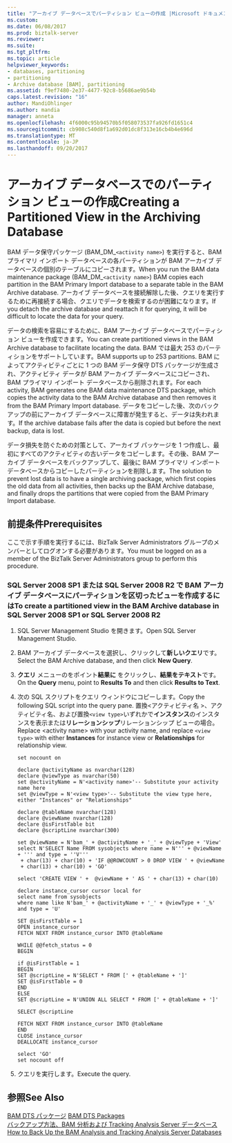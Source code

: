 ```yaml
---
title: "アーカイブ データベースでパーティション ビューの作成 |Microsoft ドキュメント"
ms.custom: 
ms.date: 06/08/2017
ms.prod: biztalk-server
ms.reviewer: 
ms.suite: 
ms.tgt_pltfrm: 
ms.topic: article
helpviewer_keywords:
- databases, partitioning
- partitioning
- Archive database [BAM], partitioning
ms.assetid: f9ef7480-2e37-4477-92c8-b5686ae9b54b
caps.latest.revision: "16"
author: MandiOhlinger
ms.author: mandia
manager: anneta
ms.openlocfilehash: 4f6000c95b94570b5f058073537fa926fd1651c4
ms.sourcegitcommit: cb908c540d8f1a692d01dc8f313e16cb4b4e696d
ms.translationtype: MT
ms.contentlocale: ja-JP
ms.lasthandoff: 09/20/2017
---
```

# <a name="creating-a-partitioned-view-in-the-archiving-database"></a><span data-ttu-id="59b99-102">アーカイブ データベースでのパーティション ビューの作成</span><span class="sxs-lookup"><span data-stu-id="59b99-102">Creating a Partitioned View in the Archiving Database</span></span>
<span data-ttu-id="59b99-103">BAM データ保守パッケージ (BAM_DM_`<activity name>`) を実行すると、BAM プライマリ インポート データベースの各パーティションが BAM アーカイブ データベースの個別のテーブルにコピーされます。</span><span class="sxs-lookup"><span data-stu-id="59b99-103">When you run the BAM data maintenance package (BAM_DM_`<activity name>`) BAM copies each partition in the BAM Primary Import database to a separate table in the BAM Archive database.</span></span> <span data-ttu-id="59b99-104">アーカイブ データベースを接続解除した後、クエリを実行するために再接続する場合、クエリでデータを検索するのが困難になります。</span><span class="sxs-lookup"><span data-stu-id="59b99-104">If you detach the archive database and reattach it for querying, it will be difficult to locate the data for your query.</span></span>  
  
 <span data-ttu-id="59b99-105">データの検索を容易にするために、BAM アーカイブ データベースでパーティション ビューを作成できます。</span><span class="sxs-lookup"><span data-stu-id="59b99-105">You can create partitioned views in the BAM Archive database to facilitate locating the data.</span></span> <span data-ttu-id="59b99-106">BAM では最大 253 のパーティションをサポートしています。</span><span class="sxs-lookup"><span data-stu-id="59b99-106">BAM supports up to 253 partitions.</span></span> <span data-ttu-id="59b99-107">BAM によってアクティビティごとに 1 つの BAM データ保守 DTS パッケージが生成され、アクティビティ データが BAM アーカイブ データベースにコピーされ、BAM プライマリ インポート データベースから削除されます。</span><span class="sxs-lookup"><span data-stu-id="59b99-107">For each activity, BAM generates one BAM data maintenance DTS package, which copies the activity data to the BAM Archive database and then removes it from the BAM Primary Import database.</span></span> <span data-ttu-id="59b99-108">データをコピーした後、次のバックアップの前にアーカイブ データベースに障害が発生すると、データは失われます。</span><span class="sxs-lookup"><span data-stu-id="59b99-108">If the archive database fails after the data is copied but before the next backup, data is lost.</span></span>  
  
 <span data-ttu-id="59b99-109">データ損失を防ぐための対策として、アーカイブ パッケージを 1 つ作成し、最初にすべてのアクティビティの古いデータをコピーします。その後、BAM アーカイブ データベースをバックアップして、最後に BAM プライマリ インポート データベースからコピーしたパーティションを削除します。</span><span class="sxs-lookup"><span data-stu-id="59b99-109">The solution to prevent lost data is to have a single archiving package, which first copies the old data from all activities, then backs up the BAM Archive database, and finally drops the partitions that were copied from the BAM Primary Import database.</span></span>  
  
## <a name="prerequisites"></a><span data-ttu-id="59b99-110">前提条件</span><span class="sxs-lookup"><span data-stu-id="59b99-110">Prerequisites</span></span>  
 <span data-ttu-id="59b99-111">ここで示す手順を実行するには、BizTalk Server Administrators グループのメンバーとしてログオンする必要があります。</span><span class="sxs-lookup"><span data-stu-id="59b99-111">You must be logged on as a member of the BizTalk Server Administrators group to perform this procedure.</span></span>  
  
### <a name="to-create-a-partitioned-view-in-the-bam-archive-database-in-sql-server-2008-sp1-or-sql-server-2008-r2"></a><span data-ttu-id="59b99-112">SQL Server 2008 SP1 または SQL Server 2008 R2 で BAM アーカイブ データベースにパーティションを区切ったビューを作成するには</span><span class="sxs-lookup"><span data-stu-id="59b99-112">To create a partitioned view in the BAM Archive database in SQL Server 2008 SP1 or SQL Server 2008 R2</span></span>  
  
1.  <span data-ttu-id="59b99-113">SQL Server Management Studio を開きます。</span><span class="sxs-lookup"><span data-stu-id="59b99-113">Open SQL Server Management Studio.</span></span>  
  
2.  <span data-ttu-id="59b99-114">BAM アーカイブ データベースを選択し、クリックして**新しいクエリ**です。</span><span class="sxs-lookup"><span data-stu-id="59b99-114">Select the BAM Archive database, and then click **New Query**.</span></span>  
  
3.  <span data-ttu-id="59b99-115">**クエリ** メニューのをポイント**結果に** をクリックし、**結果をテキスト**です。</span><span class="sxs-lookup"><span data-stu-id="59b99-115">On the **Query** menu, point to **Results To** and then click **Results to Text**.</span></span>  
  
4.  <span data-ttu-id="59b99-116">次の SQL スクリプトをクエリ ウィンドウにコピーします。</span><span class="sxs-lookup"><span data-stu-id="59b99-116">Copy the following SQL script into the query pane.</span></span> <span data-ttu-id="59b99-117">置換\<アクティビティ名 >、アクティビティ名、および置換`<view type>`いずれかで**インスタンス**のインスタンスを表示または**リレーションシップ**リレーションシップ ビューの場合。</span><span class="sxs-lookup"><span data-stu-id="59b99-117">Replace \<activity name> with your activity name, and replace `<view type>` with either **Instances** for instance view or **Relationships** for relationship view.</span></span>  
  
    ```  
    set nocount on  
  
    declare @activityName as nvarchar(128)  
    declare @viewType as nvarchar(50)  
    set @activityName = N'<activity name>'-- Substitute your activity name here  
    set @viewType = N'<view type>'-- Substitute the view type here, either "Instances" or "Relationships"  
  
    declare @tableName nvarchar(128)  
    declare @viewName nvarchar(128)  
    declare @isFirstTable bit  
    declare @scriptLine nvarchar(300)  
  
    set @viewName = N'bam_' + @activityName + '_' + @viewType + 'View'  
    select N'SELECT Name FROM sysobjects where name = N''' + @viewName + ''' and type = ''V'''   
     + char(13) + char(10) + 'IF @@ROWCOUNT > 0 DROP VIEW ' + @viewName   
     + char(13) + char(10) + 'GO'  
  
    select 'CREATE VIEW ' +  @viewName + ' AS ' + char(13) + char(10)  
  
    declare instance_cursor cursor local for  
    select name from sysobjects   
    where name like N'bam_' + @activityName + '_' + @viewType + '_%' and type = 'U'  
  
    SET @isFirstTable = 1  
    OPEN instance_cursor  
    FETCH NEXT FROM instance_cursor INTO @tableName  
  
    WHILE @@fetch_status = 0   
    BEGIN  
  
    if @isFirstTable = 1  
    BEGIN  
    SET @scriptLine = N'SELECT * FROM [' + @tableName + ']'  
    SET @isFirstTable = 0  
    END  
    ELSE  
    SET @scriptLine = N'UNION ALL SELECT * FROM [' + @tableName + ']'  
  
    SELECT @scriptLine  
  
    FETCH NEXT FROM instance_cursor INTO @tableName  
    END  
    CLOSE instance_cursor  
    DEALLOCATE instance_cursor  
  
    select 'GO'  
    set nocount off  
    ```  
  
5.  <span data-ttu-id="59b99-118">クエリを実行します。</span><span class="sxs-lookup"><span data-stu-id="59b99-118">Execute the query.</span></span>  
  
## <a name="see-also"></a><span data-ttu-id="59b99-119">参照</span><span class="sxs-lookup"><span data-stu-id="59b99-119">See Also</span></span>  
 <span data-ttu-id="59b99-120">[BAM DTS パッケージ](../core/bam-dts-packages.md) </span><span class="sxs-lookup"><span data-stu-id="59b99-120">[BAM DTS Packages](../core/bam-dts-packages.md) </span></span>  
 [<span data-ttu-id="59b99-121">バックアップ方法、BAM 分析および Tracking Analysis Server データベース</span><span class="sxs-lookup"><span data-stu-id="59b99-121">How to Back Up the BAM Analysis and Tracking Analysis Server Databases</span></span>](../core/how-to-back-up-the-bam-analysis-and-tracking-analysis-server-databases.md)